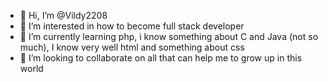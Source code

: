 - 👋 Hi, I’m @Vildy2208
- 👀 I’m interested in how to become full stack developer
- 🌱 I’m currently learning php, i know something about C and Java (not so much), I know very well html and something about css
- 💞️ I’m looking to collaborate on all that can help me to grow up in this world

<!---
Vildy2208/Vildy2208 is a ✨ special ✨ repository because its `README.md` (this file) appears on your GitHub profile.
You can click the Preview link to take a look at your changes.
--->
